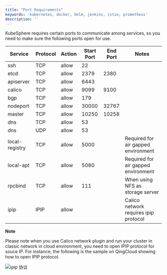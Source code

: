```yaml
---
title: "Port Requirements"
keywords: 'kubernetes, docker, helm, jenkins, istio, prometheus'
description: ''
---
```



KubeSphere requires certain ports to communicate among services, so you need to make sure the following ports open for use.

| Service | Protocol | Action | Start Port | End Port | Notes |
|---|---|---|---|---|---|
| ssh | TCP | allow | 22 | | |
| etcd | TCP | allow | 2379 | 2380 | |
| apiserver | TCP | allow | 6443 | | |
| calico | TCP | allow | 9099 | 9100 | |
| bgp | TCP | allow | 179 | | |
| nodeport | TCP | allow | 30000 | 32767 | |
| master | TCP | allow | 10250 | 10258 | |
| dns | TCP | allow | 53 | | |
| dns | UDP | allow | 53 | | |
| local-registry | TCP | allow | 5000 | | Required for air gapped environment|
| local-apt | TCP | allow | 5080 | | Required for air gapped environment|
| rpcbind | TCP | allow | 111 | | When using NFS as storage server |
| ipip | IPIP | allow | | | Calico network requires ipip protocol |

**Note**

Please note when you use Calico network plugin and run your cluster in classic network in cloud environment, you need to open IPIP protocol for souce IP. For instance, the following is the sample on QingCloud showing how to open IPIP protocol.

![ipip 协议](/ipip-protocol.png)
